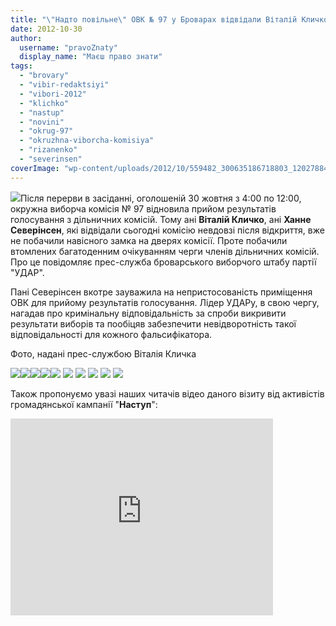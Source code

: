 ```yaml
---
title: "\"Надто повільне\" ОВК № 97 у Броварах відвідали Віталій Кличко та Ханне Северінсен"
date: 2012-10-30
author: 
  username: "pravoZnaty"
  display_name: "Маєш право знати"
tags: 
  - "brovary"
  - "vibir-redaktsiyi"
  - "vibori-2012"
  - "klichko"
  - "nastup"
  - "novini"
  - "okrug-97"
  - "okruzhna-viborcha-komisiya"
  - "rizanenko"
  - "severinsen"
coverImage: "wp-content/uploads/2012/10/559482_300635186718803_1202788468_n.jpg"
---
```


[![](https://mpz.brovary.org/wp-content/uploads/2012/10/559482_300635186718803_1202788468_n.jpg)](https://mpz.brovary.org/wp-content/uploads/2012/10/559482_300635186718803_1202788468_n.jpg)Після перерви в засіданні, оголошеній 30 жовтня з 4:00 по 12:00, окружна виборча комісія № 97 відновила прийом результатів голосування з дільничних комісій. Тому ані **Віталій Кличко**, ані **Ханне Северінсен**, які відвідали сьогодні комісію невдовзі після відкриття, вже не побачили навісного замка на дверях комісії. Проте побачили втомлених багатоденним очікуванням черги членів дільничних комісій. Про це повідомляє прес-служба броварського виборчого штабу партії "УДАР".

Пані Северінсен вкотре зауважила на непристосованість приміщення ОВК для прийому результатів голосування. Лідер УДАРу, в свою чергу, нагадав про кримінальну відповідальність за спроби викривити результати виборів та пообіцяв забезпечити невідворотність такої відповідальності для кожного фальсифікатора.

Фото, надані прес-службою Віталія Кличка

[![](https://mpz.brovary.org/wp-content/uploads/2012/10/197350_300635226718799_1207056879_n.jpg)](https://mpz.brovary.org/wp-content/uploads/2012/10/197350_300635226718799_1207056879_n.jpg)[![](https://mpz.brovary.org/wp-content/uploads/2012/10/384944_300635126718809_884529281_n.jpg)](https://mpz.brovary.org/wp-content/uploads/2012/10/384944_300635126718809_884529281_n.jpg)[![](https://mpz.brovary.org/wp-content/uploads/2012/10/526035_300635150052140_1654496244_n.jpg)](https://mpz.brovary.org/wp-content/uploads/2012/10/526035_300635150052140_1654496244_n.jpg)[![](https://mpz.brovary.org/wp-content/uploads/2012/10/416826_300635163385472_1005698255_n.jpg)](https://mpz.brovary.org/wp-content/uploads/2012/10/416826_300635163385472_1005698255_n.jpg)[![](https://mpz.brovary.org/wp-content/uploads/2012/10/602610_300635266718795_607296513_n.jpg)](https://mpz.brovary.org/wp-content/uploads/2012/10/602610_300635266718795_607296513_n.jpg) [![](https://mpz.brovary.org/wp-content/uploads/2012/10/560796_300635306718791_1672251135_n.jpg)](https://mpz.brovary.org/wp-content/uploads/2012/10/560796_300635306718791_1672251135_n.jpg) [![](https://mpz.brovary.org/wp-content/uploads/2012/10/409180_300635356718786_1188644996_n.jpg)](https://mpz.brovary.org/wp-content/uploads/2012/10/409180_300635356718786_1188644996_n.jpg) [![](https://mpz.brovary.org/wp-content/uploads/2012/10/318790_300635396718782_496705806_n.jpg)](https://mpz.brovary.org/wp-content/uploads/2012/10/318790_300635396718782_496705806_n.jpg) [![](https://mpz.brovary.org/wp-content/uploads/2012/10/547040_300635456718776_791311571_n.jpg)](https://mpz.brovary.org/wp-content/uploads/2012/10/547040_300635456718776_791311571_n.jpg) [![](https://mpz.brovary.org/wp-content/uploads/2012/10/12905_300635493385439_2064266578_n.jpg)](https://mpz.brovary.org/wp-content/uploads/2012/10/12905_300635493385439_2064266578_n.jpg)

Також пропонуємо увазі наших читачів відео даного візиту від активістів громадянської кампанії "**Наступ**":

<iframe src="http://www.youtube.com/embed/pAoAoDwb2II" frameborder="0" width="420" height="315"></iframe>
